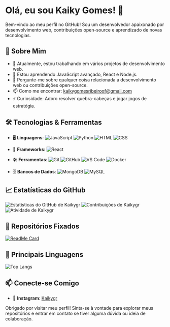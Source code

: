 # Olá, eu sou Kaiky Gomes! 👋

Bem-vindo ao meu perfil no GitHub! Sou um desenvolvedor apaixonado por desenvolvimento web, contribuições open-source e aprendizado de novas tecnologias.

## 🚀 Sobre Mim

- 💼 Atualmente, estou trabalhando em vários projetos de desenvolvimento web.
- 🌱 Estou aprendendo JavaScript avançado, React e Node.js.
- 💬 Pergunte-me sobre qualquer coisa relacionada a desenvolvimento web ou contribuições open-source.
- 📫 Como me encontrar: [kaikygomesribeiroof@gmail.com](mailto:kaikygr@example.com)
- ⚡ Curiosidade: Adoro resolver quebra-cabeças e jogar jogos de estratégia.

## 🛠️ Tecnologias & Ferramentas

- 🖥️ **Linguagens**:
  ![JavaScript](https://img.shields.io/badge/-JavaScript-F7DF1E?style=flat&logo=javascript&logoColor=black)
  ![Python](https://img.shields.io/badge/-Python-3776AB?style=flat&logo=python&logoColor=white)
  ![HTML](https://img.shields.io/badge/-HTML5-E34F26?style=flat&logo=html5&logoColor=white)
  ![CSS](https://img.shields.io/badge/-CSS3-1572B6?style=flat&logo=css3&logoColor=white)
- 🚀 **Frameworks**:
  ![React](https://img.shields.io/badge/-React-61DAFB?style=flat&logo=react&logoColor=black)
  
- 🛠️ **Ferramentas**:
  ![Git](https://img.shields.io/badge/-Git-F05032?style=flat&logo=git&logoColor=white)
  ![GitHub](https://img.shields.io/badge/-GitHub-181717?style=flat&logo=github&logoColor=white)
  ![VS Code](https://img.shields.io/badge/-VS%20Code-007ACC?style=flat&logo=visual-studio-code&logoColor=white)
  ![Docker](https://img.shields.io/badge/-Docker-2496ED?style=flat&logo=docker&logoColor=white)
- 🗄️ **Bancos de Dados**:
  ![MongoDB](https://img.shields.io/badge/-MongoDB-47A248?style=flat&logo=mongodb&logoColor=white)
  ![MySQL](https://img.shields.io/badge/-MySQL-4479A1?style=flat&logo=mysql&logoColor=white)

## 📈 Estatísticas do GitHub

![Estatísticas do GitHub de Kaikygr](https://github-readme-stats.vercel.app/api?username=Kaikygr&show_icons=true&theme=radical)
![Contribuições de Kaikygr](https://github-readme-streak-stats.herokuapp.com/?user=Kaikygr&theme=radical)
![Atividade de Kaikygr](https://activity-graph.herokuapp.com/graph?username=Kaikygr&theme=radical)

## 📌 Repositórios Fixados

[![ReadMe Card](https://github-readme-stats.vercel.app/api/pin/?username=Kaikygr&repo=kaikygr&theme=radical)](https://github.com/Kaikygr/kaikygr)

## 🌟 Principais Linguagens

![Top Langs](https://github-readme-stats.vercel.app/api/top-langs/?username=Kaikygr&layout=compact&theme=radical)

## 📫 Conecte-se Comigo

- 📸 **Instagram**: [Kaikygr](https://www.instagram.com/kaikygr/)

Obrigado por visitar meu perfil! Sinta-se à vontade para explorar meus repositórios e entrar em contato se tiver alguma dúvida ou ideia de colaboração.

